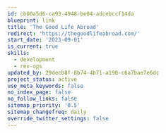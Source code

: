 ```yaml
---
id: cb00a5d6-ca93-4948-be04-adcebccf14da
blueprint: link
title: 'The Good Life Abroad'
redirect: 'https://thegoodlifeabroad.com/'
start_date: '2023-09-01'
is_current: true
skills:
  - development
  - rev-ops
updated_by: 29decb8f-8b74-4b71-a190-c6a7bae7e6dc
project_status: active
use_meta_keywords: false
no_index_page: false
no_follow_links: false
sitemap_priority: '0.5'
sitemap_changefreq: daily
override_twitter_settings: false
---
```


